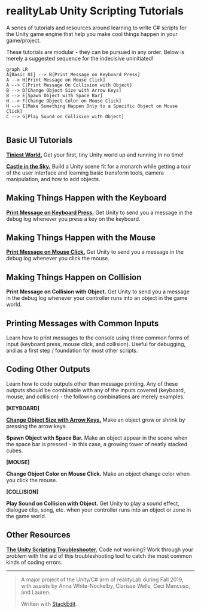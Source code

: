 # realityLab Unity Scripting Tutorials

A series of tutorials and resources around learning to write C# scripts for the Unity game engine that help you make cool things happen in your game/project.

These tutorials are modular - they can be pursued in any order. Below is merely a suggested sequence for the indecisive uninitiated!


```mermaid
graph LR
A[Basic UI] --> B[Print Message on Keyboard Press]
A --> H[Print Message on Mouse Click]
A --> C[Print Message On Collision with Object]
B --> D[Change Object Size with Arrow Keys]
B --> E[Spawn Object with Space Bar]
H --> F[Change Object Color on Mouse Click]
H --> I[Make Something Happen Only to a Specific Object on Mouse Click]
C --> G[Play Sound on Collision with Object]


```

## Basic UI Tutorials

**[Tiniest World.](https://docs.google.com/document/d/1HICcZzxWDP6cL9Y6xMmYOgyY1Ym7-_HHbYp5XHS6zbQ/edit?usp=sharing)**  Get your first, tiny Unity world up and running in no time!
 
**[Castle in the  Sky.](https://www.youtube.com/watch?v=14N5oHBaOSE&feature=youtu.be)**  Build a Unity scene fit for a monarch while getting a tour of the user interface and learning basic transform tools, camera manipulation, and how to add objects.

## Making Things Happen with the Keyboard

**[Print Message on Keyboard Press.](https://youtu.be/2Vdnk1WNIHI)** Get Unity to send you a message in the debug log whenever you press a key on the keyboard.

## Making Things Happen with the Mouse

**[Print Message on Mouse Click.](https://youtu.be/2Vdnk1WNIHI)** Get Unity to send you a message in the debug log whenever you click the mouse. 

## Making Things Happen on Collision

**Print Message on Collision with Object.** Get Unity to send you a message in the debug log whenever your controller runs into an object in the game world.


## Printing Messages with Common Inputs
Learn how to print messages to the console using three common forms of input (keyboard press, mouse click, and collision). Useful for debugging, and as a first step / foundation for most other scripts.







## Coding Other Outputs
Learn how to code outputs other than message printing. Any of these outputs should be combinable with any of the inputs covered (keyboard, mouse, and collision) - the following combinations are merely examples.

**[KEYBOARD]**

**[Change Object Size with Arrow Keys.](https://www.youtube.com/watch?v=NaKjmQqp5uA&feature=youtu.be)** Make an object grow or shrink by pressing the arrow keys.

**Spawn Object with Space Bar.** Make an object appear in the scene when the space bar is pressed - in this case, a growing tower of neatly stacked cubes.

**[MOUSE]**

**Change Object Color on Mouse Click.** Make an object change color when you click the mouse.

**[COLLISION]**

**Play Sound on Collision with Object.** Get Unity to play a sound effect, dialogue clip, song, etc. when your controller runs into an object or zone in the game world.

## Other Resources
**[The Unity Scripting Troubleshooter.](https://harvard.az1.qualtrics.com/jfe/form/SV_0Drc0IHiLqermkt)** Code not working? Work through your problem with the aid of this troubleshooting tool to catch the most common kinds of coding errors.

---

> A major project of the Unity/C# arm of realityLab during Fall 2019,
> with assists by Anna White-Nockelby, Clarisse Wells, Ceci Mancuso, and Lauren.
> 
> 
> 
> 
> Written with [StackEdit](https://stackedit.io/).

<!--stackedit_data:
eyJoaXN0b3J5IjpbMTU1NTAwMjAzOSwtODc5NzE1Mjg3LC0yMD
U3NzI5MTAzLDEwMDc5MTkzMjIsMTE1ODkwNjgwMl19
-->